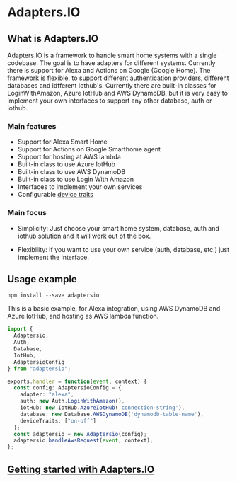 # Adapters.IO

## What is Adapters.IO

Adapters.IO is a framework to handle smart home systems with a single codebase. The goal is to have adapters for different systems. Currently there is support for Alexa and Actions on Google (Google Home).
The framework is flexible, to support different authentication providers, different databases and idfferent Iothub's.
Currently there are built-in classes for LoginWithAmazon, Azure IotHub and AWS DynamoDB, but it is very easy to implement your own interfaces to support any other database, auth or iothub.

### Main features

- Support for Alexa Smart Home
- Support for Actions on Google Smarthome agent
- Support for hosting at AWS lambda
- Built-in class to use Azure IotHub
- Built-in class to use AWS DynamoDB
- Built-in class to use Login With Amazon
- Interfaces to implement your own services
- Configurable [device traits](./doc/device-traits.md)

### Main focus

- Simplicity: Just choose your smart home system, database, auth and iothub solution and it will work out of the box.

- Flexibility: If you want to use your own service (auth, database, etc.) just implement the interface.

## Usage example

`npm install --save adaptersio`

This is a basic example, for Alexa integration, using AWS DynamoDB and Azure IotHub, and hosting as AWS lambda function.

```typescript
import {
  Adaptersio,
  Auth,
  Database,
  IotHub,
  AdaptersioConfig
} from "adaptersio";

exports.handler = function(event, context) {
  const config: AdaptersioConfig = {
    adapter: "alexa",
    auth: new Auth.LoginWithAmazon(),
    iotHub: new IotHub.AzureIotHub('connection-string'),
    database: new Database.AWSDynamoDB('dynamodb-table-name'),
    deviceTraits: ["on-off"]
  };
  const adaptersio = new Adaptersio(config);
  adaptersio.handleAwsRequest(event, context);
};
```

## [Getting started with Adapters.IO](./doc/getting-started.md)
